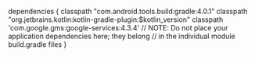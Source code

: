 dependencies {
        classpath "com.android.tools.build:gradle:4.0.1"
        classpath "org.jetbrains.kotlin:kotlin-gradle-plugin:$kotlin_version"
        classpath 'com.google.gms:google-services:4.3.4'
        // NOTE: Do not place your application dependencies here; they belong
        // in the individual module build.gradle files
    }
